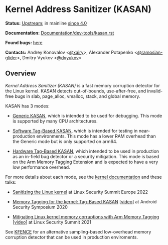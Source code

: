 Kernel Address Sanitizer (KASAN)
================================

**Status:** [Upstream](https://git.kernel.org/pub/scm/linux/kernel/git/torvalds/linux.git/tree/mm/kasan); in mainline [since 4.0](https://git.kernel.org/pub/scm/linux/kernel/git/torvalds/linux.git/commit/?id=0b24becc810dc3be6e3f94103a866f214c282394)

**Documentation:** [Documentation/dev-tools/kasan.rst](https://www.kernel.org/doc/html/latest/dev-tools/kasan.html)

**Found bugs:** [here](/kasan/FOUND_BUGS.md)

**Contacts:** Andrey Konovalov <[@xairy](https://github.com/xairy)>, Alexander Potapenko <[@ramosian-glider](https://github.com/ramosian-glider)>, Dmitry Vyukov <[@dvyukov](https://github.com/dvyukov)>

## Overview

*Kernel Address Sanitizer (KASAN)* is a fast memory corruption detector for the Linux kernel.
KASAN detects out-of-bounds, use-after-free, and invalid-free bugs in slab, page_alloc, vmalloc, stack, and global memory.

KASAN has 3 modes:

* [Generic KASAN](https://www.kernel.org/doc/html/latest/dev-tools/kasan.html#generic-kasan), which is intended to be used for debugging.
This mode is supported by many CPU architectures.

* [Software Tag-Based KASAN](https://www.kernel.org/doc/html/latest/dev-tools/kasan.html#software-tag-based-kasan), which is intended for testing in near-production environments.
This mode has a lower RAM overhead than the Generic mode but is only supported on arm64.

* [Hardware Tag-Based KASAN](https://www.kernel.org/doc/html/latest/dev-tools/kasan.html#hardware-tag-based-kasan), which intended to be used in production as an in-field bug detector or a security mitigation.
This mode is based on the Arm Memory Tagging Extension and is expected to have a very low performance overhead.

For more details about each mode, see the [kernel documentation](https://www.kernel.org/doc/html/latest/dev-tools/kasan.html) and these talks:

* [Sanitizing the Linux kernel](https://docs.google.com/presentation/d/1qA8fqRDHKX_WM_ZdDN37EQQZwSTNJ4FFws82tbUSKxY/edit?usp=sharing) at Linux Security Summit Europe 2022

* [Memory Tagging for the kernel: Tag-Based KASAN](https://docs.google.com/presentation/d/10V_msbtEap9dNerKvTrRAzvfzYdrQFC8e2NYHCZYJDE/edit?usp=sharing) [[video](https://www.youtube.com/watch?v=9wRT2hNwbkA)] at Android Security Symposium 2020

* [Mitigating Linux kernel memory corruptions with Arm Memory Tagging](https://docs.google.com/presentation/d/1IpICtHR1T3oHka858cx1dSNRu2XcT79-RCRPgzCuiRk/edit?usp=sharing) [[video](https://www.youtube.com/watch?v=UwMt0e_dC_Q)] at Linux Security Summit 2021

See [KFENCE](/KFENCE.md) for an alternative sampling-based low-overhead memory corruption detector that can be used in production enviroments.
